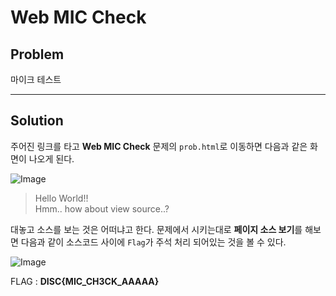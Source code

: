 # Web MIC Check

## Problem

마이크 테스트

***

## Solution

주어진 링크를 타고 **Web MIC Check** 문제의 `prob.html`로 이동하면 다음과 같은 화면이 나오게 된다.

![Image](Image_Link.PNG)

> Hello World!!<br/>
> Hmm.. how about view source..?

대놓고 소스를 보는 것은 어떠냐고 한다.
문제에서 시키는대로 **페이지 소스 보기**를 해보면 다음과 같이 소스코드 사이에 `Flag`가 주석 처리 되어있는 것을 볼 수 있다.

![Image](Image_Link.PNG)

FLAG : **DISC{MIC_CH3CK_AAAAA}**